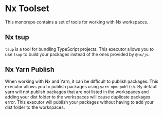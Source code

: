 # Nx Toolset

This monorepo contains a set of tools for working with Nx workspaces.

## Nx tsup

`tsup` is a tool for bundling TypeScript projects. This executor allows you to use `tsup` to build your packages instead of the ones provided by `@nx/js`.

## Nx Yarn Publish

When working with Nx and Yarn, it can be difficult to publish packages. This executor allows you to publish packages using `yarn npm publish`. By default yarn will not publish packages that are not listed in the workspaces and adding your dist folder to the workspaces will cause duplicate packages error. This executor will publish your packages without having to add your dist folder to the workspaces.
